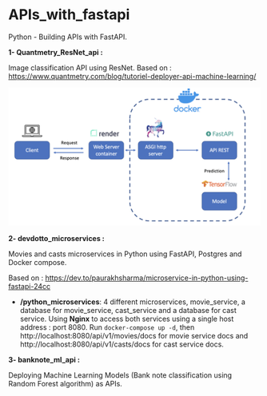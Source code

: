 # APIs_with_fastapi
Python - Building APIs with FastAPI.


**1- Quantmetry_ResNet_api :**

Image classification API using ResNet. Based on : https://www.quantmetry.com/blog/tutoriel-deployer-api-machine-learning/

<img src="https://github.com/GitTeaching/APIs_with_fastapi/blob/main/quantmetry_ResNet_api/architecture.png" width=600 />

**2- devdotto_microservices :**

Movies and casts microservices in Python using FastAPI, Postgres and Docker compose. 

Based on : https://dev.to/paurakhsharma/microservice-in-python-using-fastapi-24cc

- **/python_microservices**: 4 different microservices, movie_service, a database for movie_service, cast_service and a database for cast service. Using **Nginx** to access both services using a single host address : port 8080. Run ```docker-compose up -d```, then http://localhost:8080/api/v1/movies/docs for movie service docs and http://localhost:8080/api/v1/casts/docs for cast service docs.

**3- banknote_ml_api :**

Deploying Machine Learning Models (Bank note classification using Random Forest algorithm) as APIs.
